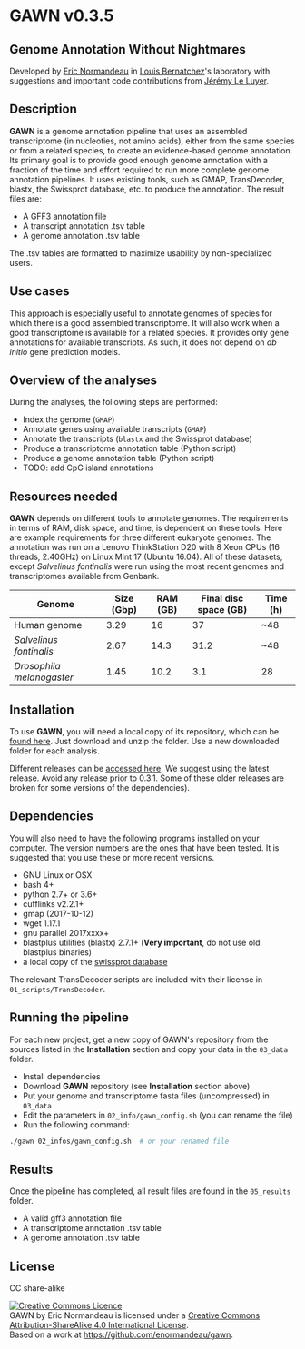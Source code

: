 # GAWN v0.3.5 

## Genome Annotation Without Nightmares

Developed by [Eric Normandeau](https://github.com/enormandeau) in
[Louis Bernatchez](http://www.bio.ulaval.ca/louisbernatchez/presentation.htm)'s
laboratory with suggestions and important code contributions from
[Jérémy Le Luyer](https://github.com/jleluyer).

## Description

**GAWN** is a genome annotation pipeline that uses an assembled transcriptome (in nucleoties, not amino acids),
either from the same species or from a related species, to create an
evidence-based genome annotation. Its primary goal is to provide good enough
genome annotation with a fraction of the time and effort required to run
more complete genome annotation pipelines. It uses existing tools, such as GMAP,
TransDecoder, blastx, the Swissprot database, etc. to produce the annotation.
The result files are:

- A GFF3 annotation file
- A transcript annotation .tsv table
- A genome annotation .tsv table

The .tsv tables are formatted to maximize usability by non-specialized users.

## Use cases

This approach is especially useful to annotate genomes of species for which
there is a good assembled transcriptome. It will also work when a good
transcriptome is available for a related species. It provides only gene
annotations for available transcripts. As such, it does not depend on *ab
initio* gene prediction models.

## Overview of the analyses

During the analyses, the following steps are performed:

- Index the genome (`GMAP`)
- Annotate genes using available transcripts (`GMAP`)
- Annotate the transcripts (`blastx` and the Swissprot database)
- Produce a transcriptome annotation table (Python script)
- Produce a genome annotation table (Python script)
- TODO: add CpG island annotations

## Resources needed

**GAWN** depends on different tools to annotate genomes. The requirements in
terms of RAM, disk space, and time, is dependent on these tools. Here are
example requirements for three different eukaryote genomes. The annotation was
run on a Lenovo ThinkStation D20 with 8 Xeon CPUs (16 threads, 2.40GHz) on
Linux Mint 17 (Ubuntu 16.04). All of these datasets, except *Salvelinus fontinalis*
were run using the most recent genomes and transcriptomes available from Genbank.

| Genome                    | Size (Gbp)| RAM (GB)  | Final disc space (GB) | Time (h)  |
|---------------------------|-----------|-----------|-----------------------|-----------|
| Human genome              | 3.29      | 16        | 37                    | ~48       |
| *Salvelinus fontinalis*   | 2.67      | 14.3      | 31.2                  | ~48       |
| *Drosophila melanogaster* | 1.45      | 10.2      | 3.1                   | 28        |

## Installation

To use **GAWN**, you will need a local copy of its repository, which can be
[found here](https://github.com/enormandeau/gawn/archive/master.zip). Just
download and unzip the folder. Use a new downloaded folder for each analysis.

Different releases can be
[accessed here](https://github.com/enormandeau/gawn/releases). We suggest using
the latest release. Avoid any release prior to 0.3.1. Some of these older releases
are broken for some versions of the dependencies).

## Dependencies

You will also need to have the following programs installed on your computer. The
version numbers are the ones that have been tested. It is suggested that you use
these or more recent versions.

- GNU Linux or OSX
- bash 4+
- python 2.7+ or 3.6+
- cufflinks v2.2.1+
- gmap (2017-10-12)
- wget 1.17.1
- gnu parallel 2017xxxx+
- blastplus utilities (blastx) 2.7.1+ (**Very important**, do not use old blastplus binaries)
- a local copy of the [swissprot database](ftp://ftp.ncbi.nlm.nih.gov/blast/db/swissprot.tar.gz)

The relevant TransDecoder scripts are included with their license in
`01_scripts/TransDecoder`.

## Running the pipeline

For each new project, get a new copy of GAWN's repository from the
sources listed in the **Installation** section and copy your data in the
`03_data` folder.

- Install dependencies
- Download **GAWN** repository (see **Installation** section above)
- Put your genome and transcriptome fasta files (uncompressed) in `03_data`
- Edit the parameters in `02_info/gawn_config.sh` (you can rename the file)
- Run the following command:

```bash
./gawn 02_infos/gawn_config.sh  # or your renamed file
```

## Results

Once the pipeline has completed, all result files are found in the `05_results`
folder.

- A valid gff3 annotation file
- A transcriptome annotation .tsv table
- A genome annotation .tsv table

## License

CC share-alike

<a rel="license" href="http://creativecommons.org/licenses/by-sa/4.0/"><img alt="Creative Commons Licence" style="border-width:0" src="https://i.creativecommons.org/l/by-sa/4.0/88x31.png" /></a><br /><span xmlns:dct="http://purl.org/dc/terms/" property="dct:title">GAWN</span> by <span xmlns:cc="http://creativecommons.org/ns#" property="cc:attributionName">Eric Normandeau</span> is licensed under a <a rel="license" href="http://creativecommons.org/licenses/by-sa/4.0/">Creative Commons Attribution-ShareAlike 4.0 International License</a>.<br />Based on a work at <a xmlns:dct="http://purl.org/dc/terms/" href="https://github.com/enormandeau/gawn" rel="dct:source">https://github.com/enormandeau/gawn</a>.
